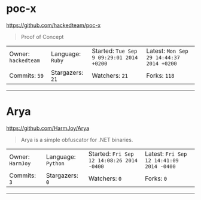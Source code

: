 # poc-x

https://github.com/hackedteam/poc-x
<blockquote>
Proof of Concept
</blockquote>

<table>
<tr><td>Owner: <code>hackedteam</code></td>
    <td>Language: <code>Ruby</code></td>
    <td>Started: <code>Tue Sep 9 09:29:01 2014 +0200</code></td>
    <td>Latest: <code>Mon Sep 29 14:44:37 2014 +0200</code></td></tr>
<tr><td>Commits: <code>59</code></td>
    <td>Stargazers: <code>21</code></td>
    <td>Watchers: <code>21</code></td>
    <td>Forks: <code>118</code></td></tr>
</table>

---

# Arya

https://github.com/HarmJoy/Arya
<blockquote>
Arya is a simple obfuscator for .NET binaries.
</blockquote>

<table>
<tr><td>Owner: <code>HarmJoy</code></td>
    <td>Language: <code>Python</code></td>
    <td>Started: <code>Fri Sep 12 14:08:26 2014 -0400</code></td>
    <td>Latest: <code>Fri Sep 12 14:41:09 2014 -0400</code></td></tr>
<tr><td>Commits: <code>3</code></td>
    <td>Stargazers: <code>0</code></td>
    <td>Watchers: <code>0</code></td>
    <td>Forks: <code>0</code></td></tr>
</table>

---

